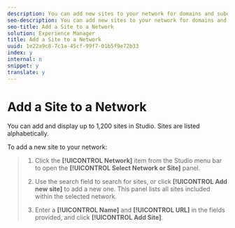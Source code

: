 ```yaml
---
description: You can add new sites to your network for domains and subdomains that share the same user profiles.
seo-description: You can add new sites to your network for domains and subdomains that share the same user profiles.
seo-title: Add a Site to a Network
solution: Experience Manager
title: Add a Site to a Network
uuid: 1e22a9c8-7c1a-45cf-99f7-01b5f9e72b33
index: y
internal: n
snippet: y
translate: y
---
```


# Add a Site to a Network

You can add and display up to 1,200 sites in Studio. Sites are listed alphabetically.

To add a new site to your network:

>1. Click the **[!UICONTROL  Network]** item from the Studio menu bar to open the **[!UICONTROL  Select Network or Site]** panel.
>1. Use the search field to search for sites, or click **[!UICONTROL  Add new site]** to add a new one.
>   This panel lists all sites included within the selected network.
>
>1. Enter a **[!UICONTROL  Name]** and **[!UICONTROL  URL]** in the fields provided, and click **[!UICONTROL  Add Site]**.
